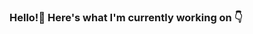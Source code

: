 ### Hello!👋 Here's what I'm currently working on 👇

<!--
**Geya-Sahithi/Geya-Sahithi** is a ✨ _special_ ✨ repository because its `README.md` (this file) appears on your GitHub profile.

Here are some ideas to get you started:

- 🔭 I’m currently working on ... DSA Question Bank
- 🌱 I’m currently learning ... DSA
- 👯 I’m looking to collaborate on ... GitHub Projects
- 🤔 I’m looking for help with ... 
- 💬 Ask me about ... Anything
- 📫 How to reach me: ... [Twitter](https://twitter.com/GeyaSahithi)
- 😄 Pronouns: ... She/her
- ⚡ Fun fact: ... My name means 'A piece of literature that can be sung'. And I sing too.
-->
